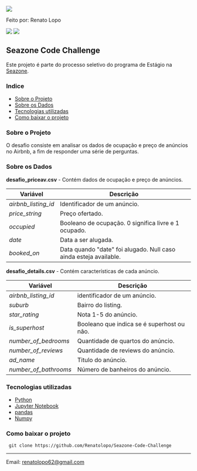 [<img src="https://www.seazone.com.br/wp-content/uploads/2020/12/seazone-logo-site-5-300x91.png"/>](https://seazone.com.br/)

Feito por: Renato Lopo 

[<img src="https://img.shields.io/badge/GitHub-100000?style=for-the-badge&logo=github&logoColor=white" />](https://github.com/Renatolopo) [<img src="https://img.shields.io/badge/linkedin-%230077B5.svg?&style=for-the-badge&logo=linkedin&logoColor=white" />](https://www.linkedin.com/in/renatolopo/) 
## Seazone Code Challenge 

Este projeto é parte do processo seletivo do programa de Estágio na [Seazone](https://seazone.com.br/).

### Indice
- [Sobre o Projeto](#sobre-o-projeto)
- [Sobre os Dados](#sobre-os-dados)
- [Tecnologias utilizadas](#tecnologias-utilizadas)
- [Como baixar o projeto](#como-baixar-o-projeto)


### Sobre o Projeto
O desafio consiste em analisar os dados de ocupação e preço de anúncios no Airbnb, a fim de responder uma série de perguntas.

### Sobre os Dados
**desafio_priceav.csv** - Contém dados de ocupação e preço de anúncios. 

Variável | Descrição
--- | ---
*airbnb_listing_id* | Identificador de um anúncio.
*price_string* | Preço ofertado.
*occupied* | Booleano de ocupação. 0 significa livre e 1 ocupado.
*date* | Data a ser alugada.
*booked_on* | Data quando "date" foi alugado. Null caso ainda esteja available.

**desafio_details.csv** - Contém características de cada anúncio.

Variável | Descrição
--- | ---
*airbnb_listing_id* | identificador de um anúncio.
*suburb* | Bairro do listing.
*star_rating* | Nota 1-5 do anúncio.
*is_superhost* | Booleano que indica se é superhost ou não.
*number_of_bedrooms* | Quantidade de quartos do anúncio.
*number_of_reviews* | Quantidade de reviews do anúncio.
*ad_name* | Titulo do anúncio.
*number_of_bathrooms* | Número de banheiros do anúncio.

### Tecnologias utilizadas
- [Python](https://www.python.org/)
- [Jupyter Notebook](https://jupyter.org/)
- [pandas](https://pandas.pydata.org/)
- [Numpy](https://numpy.org/)


### Como baixar o projeto

` git clone https://github.com/Renatolopo/Seazone-Code-Challenge`



---
Email: renatolopo62@gmail.com
